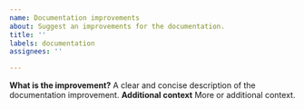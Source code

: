 ```yaml
---
name: Documentation improvements
about: Suggest an improvements for the documentation.
title: ''
labels: documentation
assignees: ''

---
```


**What is the improvement?**
A clear and concise description of the documentation improvement.
**Additional context**
More or additional context.
